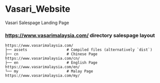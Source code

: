 # Vasari_Website
Vasari Salespage Landing Page
### https://www.vasarimalaysia.com/ directory salespage layout

    https://www.vasarimalaysia.com/
    ├── assets                  # Compiled files (alternatively `dist`)
    ├── cn                      # Chinese Page https://www.vasarimalaysia.com/cn/
    ├── en                      # English Page https://www.vasarimalaysia.com/en/
    └── my                      # Malay Page   https://www.vasarimalaysia.com/my/
